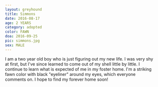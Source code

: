 ```yaml
---
layout: greyhound
title: Simmons
date: 2016-08-17
age: 2 YEARS
category: adopted
color: FAWN
doa: 2016-09-25
pic: simmons.jpg
sex: MALE
---
```


I am a two year old boy who is just figuring out my new life. I was very shy at first, but I've since learned to come out of my shell little by little. I continue to learn what is expected of me in my foster home. I'm a striking fawn color with black "eyeliner" around my eyes, which everyone comments on. I hope to find my forever home soon! 